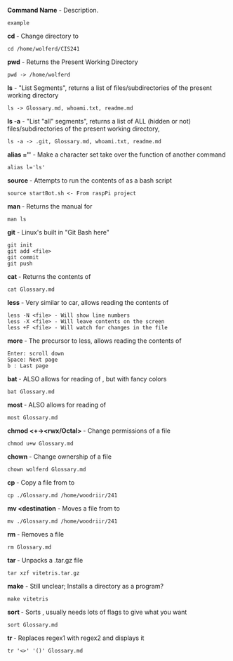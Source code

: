 **Command Name** - Description. 
``` 
example 
```
 
**cd <directory>** - Change directory to <directory> 
```
cd /home/wolferd/CIS241
``` 

**pwd** - Returns the Present Working Directory
```
pwd -> /home/wolferd
```
 
**ls** - "List Segments", returns a list of files/subdirectories of the present working directory
```
ls -> Glossary.md, whoami.txt, readme.md
```

**ls -a** - "List "all" segments", returns a list of ALL (hidden or not) files/subdirectories of the present working directory,
```
ls -a -> .git, Glossary.md, whoami.txt, readme.md
```

**alias <charset>='<command>'** - Make a character set take over the function of another command
```
alias l='ls'
```

**source <file>** - Attempts to run the contents of <file> as a bash script
```
source startBot.sh <- From raspPi project
```

**man <command>** - Returns the manual for <command>
```
man ls
```

**git** - Linux's built in "Git Bash here"
```
git init
git add <file>
git commit
git push
```

**cat <file>** - Returns the contents of <file>
```
cat Glossary.md
```

**less <file>** - Very similar to car, allows reading the contents of <file>
```
less -N <file> - Will show line numbers
less -X <file> - Will leave contents on the screen
less +F <file> - Will watch for changes in the file
```

**more <file>** - The precursor to less, allows reading the contents of <file>
```
Enter: scroll down
Space: Next page
b : Last page
```

**bat <file>** - ALSO allows for reading of <file>, but with fancy colors
```
bat Glossary.md
```

**most <file>** - ALSO allows for reading of <file>
```
most Glossary.md
```

**chmod <group><+-><rwx/Octal> <file>** - Change permissions of a file
```
chmod u+w Glossary.md
```

**chown <user> <file>** - Change ownership of a file
```
chown wolferd Glossary.md
```

**cp <source> <destination>** - Copy a file from <source> to <destination>
```
cp ./Glossary.md /home/woodriir/241
```

**mv <source> <destination** - Moves a file from <source> to <destination>
```
mv ./Glossary.md /home/woodriir/241
```

**rm <file>** - Removes a file
```
rm Glossary.md
```

**tar <file>** - Unpacks a .tar.gz file 
```
tar xzf vitetris.tar.gz
```

**make** - Still unclear; Installs a directory as a program?
```
make vitetris
```

**sort <file>** - Sorts <file>, usually needs lots of flags to give what you want
```
sort Glossary.md
```

**tr <regex1> <regex2>** - Replaces regex1 with regex2 and displays it
```
tr '<>' '()' Glossary.md
```
